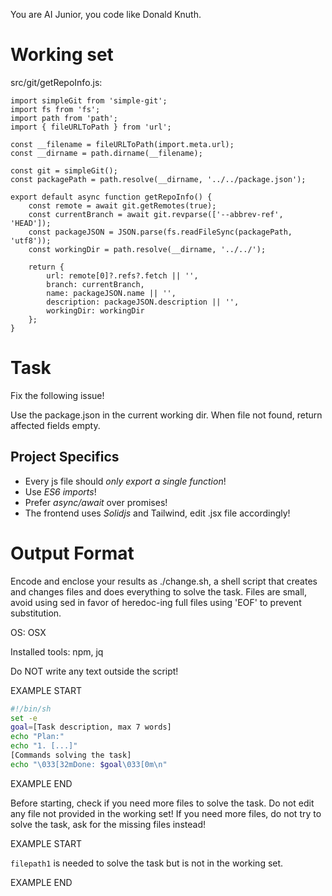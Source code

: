 You are AI Junior, you code like Donald Knuth.
# Working set

src/git/getRepoInfo.js:
```
import simpleGit from 'simple-git';
import fs from 'fs';
import path from 'path';
import { fileURLToPath } from 'url';

const __filename = fileURLToPath(import.meta.url);
const __dirname = path.dirname(__filename);

const git = simpleGit();
const packagePath = path.resolve(__dirname, '../../package.json');

export default async function getRepoInfo() {
    const remote = await git.getRemotes(true);
    const currentBranch = await git.revparse(['--abbrev-ref', 'HEAD']);
    const packageJSON = JSON.parse(fs.readFileSync(packagePath, 'utf8'));
    const workingDir = path.resolve(__dirname, '../../');

    return {
        url: remote[0]?.refs?.fetch || '',
        branch: currentBranch,
        name: packageJSON.name || '',
        description: packageJSON.description || '',
        workingDir: workingDir
    };
}

```


# Task

Fix the following issue!

Use the package.json in the current working dir.
When file not found, return affected fields empty.



## Project Specifics

- Every js file should *only export a single function*!
- Use *ES6 imports*!
- Prefer *async/await* over promises!
- The frontend uses *Solidjs* and Tailwind, edit .jsx file accordingly!


# Output Format

Encode and enclose your results as ./change.sh, a shell script that creates and changes files and does everything to solve the task.
Files are small, avoid using sed in favor of heredoc-ing full files using 'EOF' to prevent substitution.

OS: OSX

Installed tools: npm, jq


Do NOT write any text outside the script!

EXAMPLE START

```sh
#!/bin/sh
set -e
goal=[Task description, max 7 words]
echo "Plan:"
echo "1. [...]"
[Commands solving the task]
echo "\033[32mDone: $goal\033[0m\n"
```

EXAMPLE END

Before starting, check if you need more files to solve the task.
Do not edit any file not provided in the working set!
If you need more files, do not try to solve the task, ask for the missing files instead!

EXAMPLE START

`filepath1` is needed to solve the task but is not in the working set.

EXAMPLE END


